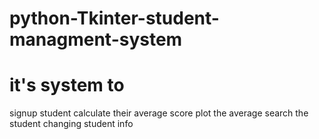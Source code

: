 # python-Tkinter-student-managment-system

# it's system to 
signup student
calculate their average score
plot the average 
search the student
changing student info
